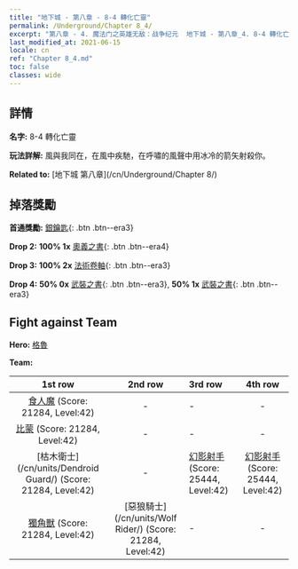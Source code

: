 ```yaml
---
title: "地下城 - 第八章 - 8-4 轉化亡靈"
permalink: /Underground/Chapter 8_4/
excerpt: "第八章 - 4. 魔法门之英雄无敌：战争纪元  地下城 - 第八章_4. 8-4 轉化亡靈"
last_modified_at: 2021-06-15
locale: cn
ref: "Chapter 8_4.md"
toc: false
classes: wide
---
```


## 詳情

 **名字:** 8-4 轉化亡靈

 **玩法詳解:**       風與我同在，在風中疾馳，在呼嘯的風聲中用冰冷的箭矢射殺你。

 **Related to:** [地下城 第八章](/cn/Underground/Chapter 8/)

## 掉落獎勵

 **首通獎勵:** [銀鑰匙](/cn/Items/con_693/){: .btn .btn--era3}

 **Drop 2:** **100% 1x** [奧義之書](/cn/Items/mat_39/){: .btn .btn--era4}

 **Drop 3:** **100% 2x** [法術卷軸](/cn/Items/con_694/){: .btn .btn--era3}

 **Drop 4:** **50% 0x** [武裝之書](/cn/Items/mat_32/){: .btn .btn--era3}, **50% 1x** [武裝之書](/cn/Items/mat_32/){: .btn .btn--era3}


## Fight against Team
 **Hero:** [格魯](/cn/heroes/Gelu/)

 **Team:**


  | 1st row | 2nd row | 3rd row | 4th row |
  |:----:|:----:|:----|:----:|
  | [食人魔](/cn/units/Ogre/) (Score: 21284, Level:42)  | - | - | - |
  | [比蒙](/cn/units/Behemoth/) (Score: 21284, Level:42)  | - | - | - |
  | [枯木衛士](/cn/units/Dendroid Guard/) (Score: 21284, Level:42)  | - | [幻影射手](/cn/units/Sharpshooter/) (Score: 25444, Level:42)  | [幻影射手](/cn/units/Sharpshooter/) (Score: 25444, Level:42)  |
  | [獨角獸](/cn/units/Unicorn/) (Score: 21284, Level:42)  | [惡狼騎士](/cn/units/Wolf Rider/) (Score: 21284, Level:42)  | - | - |


